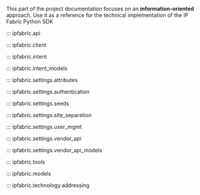 This part of the project documentation focuses on an **information-oriented** approach. 
Use it as a reference for the technical implementation of the IP Fabric Python SDK

::: ipfabric.api

::: ipfabric.client

::: ipfabric.intent

::: ipfabric.intent_models

::: ipfabric.settings.attributes

::: ipfabric.settings.authentication

::: ipfabric.settings.seeds

::: ipfabric.settings.site_separation

::: ipfabric.settings.user_mgmt

::: ipfabric.settings.vendor_api

::: ipfabric.settings.vendor_api_models

::: ipfabric.tools

::: ipfabric.models

::: ipfabric.technology.addressing